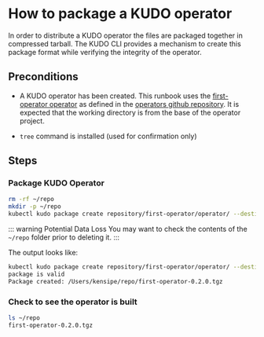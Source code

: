 # How to package a KUDO operator

In order to distribute a KUDO operator the files are packaged together in compressed tarball.  The KUDO CLI provides a mechanism to create this package format while verifying the integrity of the operator.

## Preconditions

* A KUDO operator has been created.  This runbook uses the [first-operator operator](https://github.com/kudobuilder/operators/tree/master/repository/first-operator) as defined in the [operators github repository](https://github.com/kudobuilder/operators).  It is expected that the working directory is from the base of the operator project.

* `tree` command is installed (used for confirmation only)

## Steps

### Package KUDO Operator

```bash
rm -rf ~/repo
mkdir -p ~/repo
kubectl kudo package create repository/first-operator/operator/ --destination=~/repo
```
::: warning Potential Data Loss
You may want to check the contents of the `~/repo` folder prior to deleting it.
:::

The output looks like:

```bash
kubectl kudo package create repository/first-operator/operator/ --destination=~/repo
package is valid
Package created: /Users/kensipe/repo/first-operator-0.2.0.tgz
```

### Check to see the operator is built

```bash
ls ~/repo
first-operator-0.2.0.tgz
```

